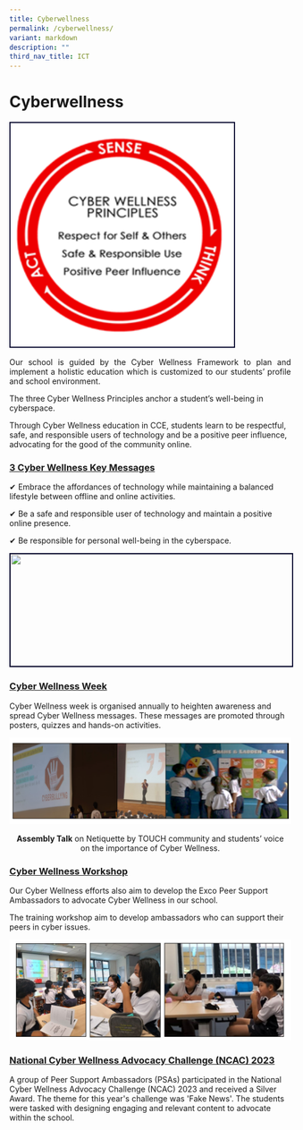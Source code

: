 ```yaml
---
title: Cyberwellness
permalink: /cyberwellness/
variant: markdown
description: ""
third_nav_title: ICT
---
```

<h1>Cyberwellness</h1>

<img style="border:2px solid #0A0B30; width:400px;height:400px;" src="/images/cyberwellness001.png">

<p align="justify">Our school is guided by the Cyber Wellness Framework to plan and implement a holistic education which is customized to our students’ profile and school environment.<br>

The three Cyber Wellness Principles anchor a student’s well-being in cyberspace.

Through Cyber Wellness education in CCE, students learn to be respectful, safe, and responsible users of technology and be a positive peer influence, advocating for the good of the community online.</p><h3><u>3 Cyber Wellness Key Messages</u></h3>

✔ Embrace the affordances of technology while maintaining a balanced lifestyle between offline and online activities.<br>

✔ Be a safe and responsible user of technology and maintain a positive online presence.<br>

✔ Be responsible for personal well-being in the cyberspace.<p></p>

<img style="border:2px solid #0A0B30; width:700px;height:200px;" src="/images/cyberwellness2.png">

<h3><u>Cyber Wellness Week</u></h3>

<p align="justify">

Cyber Wellness week is organised annually to heighten awareness and spread Cyber Wellness messages. These messages are promoted through posters, quizzes and hands-on activities.</p><center><img src="/images/School%20Photos/cyberwellness_week.png">

<b>Assembly Talk</b> on Netiquette by TOUCH community and students’ voice <br>on the importance of Cyber Wellness.</center>

<h3><u>Cyber Wellness Workshop</u></h3>

<p align="justify">

Our Cyber Wellness efforts also aim to develop the Exco Peer Support Ambassadors to advocate Cyber Wellness in our school.

The training workshop aim to develop ambassadors who can support their peers in cyber issues. </p><img src="/images/School%20Photos/cyberwellness_workshop.png">

<h3><u>National Cyber Wellness Advocacy Challenge (NCAC) 2023

</u></h3>

<p align="justify">

A group of Peer Support Ambassadors (PSAs) participated in the National Cyber Wellness Advocacy Challenge (NCAC) 2023 and received a Silver Award. The theme for this year's challenge was 'Fake News'. The students were tasked with designing engaging and relevant content to advocate within the school.

</p>